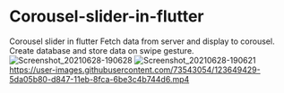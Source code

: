 # Corousel-slider-in-flutter
Corousel slider in flutter
Fetch data from server and display to corousel.
Create database and store data on swipe gesture.
![Screenshot_20210628-190628](https://user-images.githubusercontent.com/73543054/123649381-54af8a00-d847-11eb-99a0-cf2cb3ba282d.png)
![Screenshot_20210628-190621](https://user-images.githubusercontent.com/73543054/123649411-59743e00-d847-11eb-86a6-e662a796f8cc.png)
https://user-images.githubusercontent.com/73543054/123649429-5da05b80-d847-11eb-8fca-6be3c4b744d6.mp4


